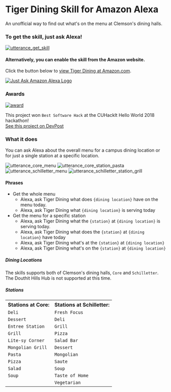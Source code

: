 # Tiger Dining Skill for Amazon Alexa
An unofficial way to find out what's on the menu at Clemson's dining halls.

### To get the skill, just ask Alexa!

[![utterance_get_skill](https://user-images.githubusercontent.com/10427974/49395892-b8ac5900-f705-11e8-989a-e371a32521b3.png)](https://www.amazon.com/gp/product/B07L342K1S)

#### Alternatively, you can enable the skill from the Amazon website.

Click the button below to [view Tiger Dining at Amazon.com](https://www.amazon.com/gp/product/B07L342K1S).

[![Just Ask Amazon Alexa Logo](https://user-images.githubusercontent.com/10427974/49385079-7de8f780-f6ea-11e8-869e-eb74c0859c50.png)](https://www.amazon.com/gp/product/B07L342K1S)

### Awards

[![award](https://user-images.githubusercontent.com/10427974/49342973-d5765d00-f62f-11e8-9dd9-494ef3c464f6.png)](https://devpost.com/software/clemson-dining-alexa-skill)

This project won `Best Software Hack` at the CUHackIt Hello World 2018 hackathon!  
[See this project on DevPost](https://devpost.com/software/clemson-dining-alexa-skill)

### What it does

You can ask Alexa about the overall menu for a campus dining location or for just a single station at a specific location.

![utterance_core_menu](https://user-images.githubusercontent.com/10427974/49389386-28194d00-f6f4-11e8-9f41-e0eb4bb72795.png)
![utterance_core_station_pasta](https://user-images.githubusercontent.com/10427974/49389387-28194d00-f6f4-11e8-9495-48ea3b570ff6.png)
![utterance_schilletter_menu](https://user-images.githubusercontent.com/10427974/49389388-28194d00-f6f4-11e8-9ce7-a3dede896f97.png)
![utterance_schilletter_station_grill](https://user-images.githubusercontent.com/10427974/49389389-28194d00-f6f4-11e8-9613-cfd558d149f4.png)


#### Phrases
* Get the whole menu
  * Alexa, ask Tiger Dining what does `{dining location}` have on the menu today.
  * Alexa, ask Tiger Dining what `{dining location}` is serving today
* Get the menu for a specific station
  * Alexa, ask Tiger Dining what the `{station}` at `{dining location}` is serving today.
  * Alexa, ask Tiger Dining what does the `{station}` at `{dining location}` have today
  * Alexa, ask Tiger Dining what's at the `{station}` at `{dining location}`
  * Alexa, ask Tiger Dining what's on the `{station}` at `{dining location}`

##### Dining Locations
The skills supports both of Clemson's dining halls, `Core` and `Schilletter`.  
The Douthit Hills Hub is not supported at this time.

##### Stations

<table>			
    <tr>	<th>Stations at Core:</th>	<th>Stations at Schilletter:</th>	</tr>
    <tr>	<td><code>Deli</code></td>	<td><code>Fresh Focus</code></td>	</tr>
    <tr>	<td><code>Dessert</code></td>	<td><code>Deli</code></td>	</tr>
    <tr>	<td><code>Entree Station</code></td>	<td><code>Grill</code></td>	</tr>
    <tr>	<td><code>Grill</code></td>	<td><code>Pizza</code></td>	</tr>
    <tr>	<td><code>Lite-sy Corner</code></td>	<td><code>Salad Bar</code></td>	</tr>
    <tr>	<td><code>Mongolian Grill</code></td>	<td><code>Dessert</code></td>	</tr>
    <tr>	<td><code>Pasta</code></td>	<td><code>Mongolian</code></td>	</tr>
    <tr>	<td><code>Pizza</code></td>	<td><code>Saute</code></td>	</tr>
    <tr>	<td><code>Salad</code></td>	<td><code>Soup</code></td>	</tr>
    <tr>	<td><code>Soup</code></td>	<td><code>Taste of Home</code></td>	</tr>
    <tr>	<td></td>	<td><code>Vegetarian</code></td>	</tr>
</table>
